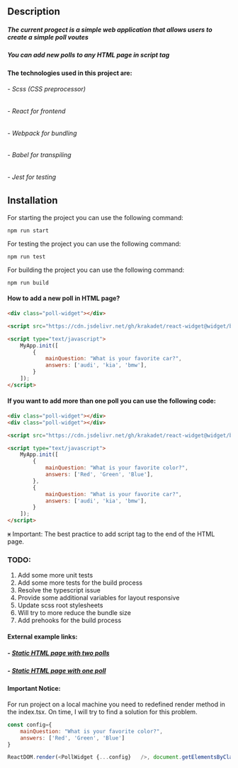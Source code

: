 ## Description
##### The current progect is a simple web application that allows users to create a simple poll voutes
##### You can add new polls to any HTML page in script tag

#### The technologies used in this project are: 

###### - Scss (CSS preprocessor)
###### - React for frontend
###### - Webpack for bundling
###### - Babel for transpiling
###### - Jest for testing

## Installation
For starting the project you can use the following command:

```npm run start```

For testing the project you can use the following command:

```npm run test```

For building the project you can use the following command:

```npm run build```


#### How to add a new poll in HTML page?

```html  
<div class="poll-widget"></div>

<script src="https://cdn.jsdelivr.net/gh/krakadet/react-widget@widget/build/bundle_up.js" type="text/javascript"></script>

<script type="text/javascript">
    MyApp.init([
        {
            mainQuestion: "What is your favorite car?",
            answers: ['audi', 'kia', 'bmw'],
        }
    ]);
</script>
```
#### If you want to add more than one poll you can use the following code:

```html    
<div class="poll-widget"></div>
<div class="poll-widget"></div>

<script src="https://cdn.jsdelivr.net/gh/krakadet/react-widget@widget/build/bundle_up.js" type="text/javascript"></script>

<script type="text/javascript">
    MyApp.init([
        {
            mainQuestion: "What is your favorite color?",
            answers: ['Red', 'Green', 'Blue'],
        },
        {
            mainQuestion: "What is your favorite car?",
            answers: ['audi', 'kia', 'bmw'],
        }
    ]);
</script>
```
~~x~~
Important: The best practice to add script tag to the end of the HTML page.

### TODO:

1. Add some more unit tests
2. Add some more tests for the build process
3. Resolve the typescript issue 
4. Provide some additional variables for layout responsive
5. Update scss root stylesheets
6. Will try to more reduce the bundle size
7. Add prehooks for the build process

#### External example links:
##### - [Static HTML page with two polls](https://codesandbox.io/s/hidden-lake-2ozqri?file=/index.html)
##### - [Static HTML page with one poll](https://codesandbox.io/embed/unruffled-ully-7gz9c3?fontsize=14&hidenavigation=1&theme=dark)

#### Important Notice:
For run project on a local machine you need to redefined render method in the index.tsx.
On time, I will try to find a solution for this problem. 

```js
const config={
    mainQuestion: "What is your favorite color?",
    answers: ['Red', 'Green', 'Blue']
}

ReactDOM.render(<PollWidget {...config}   />, document.getElementsByClassName('poll-widget')[0]);

